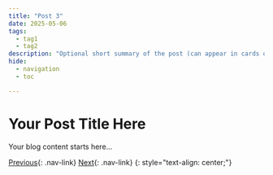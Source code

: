```yaml
---
title: "Post 3"
date: 2025-05-06
tags:
  - tag1
  - tag2
description: "Optional short summary of the post (can appear in cards or previews)."
hide:
  - navigation
  - toc

---
```


# Your Post Title Here

Your blog content starts here...


[Previous](post-2.md){: .nav-link} [Next](post-4.md){: .nav-link}
{: style="text-align: center;"}


